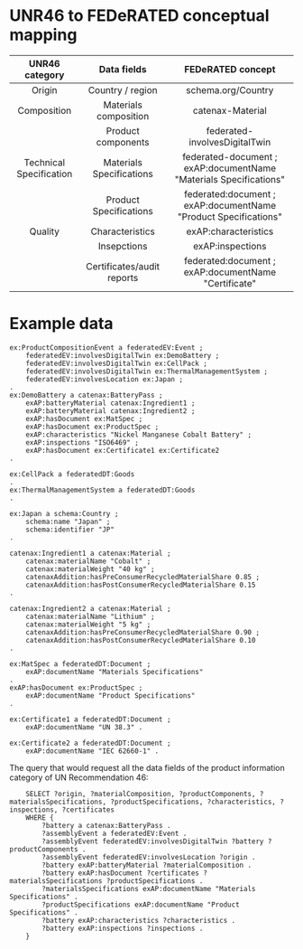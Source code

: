 # UNR46 to FEDeRATED conceptual mapping

| UNR46 category              | Data fields | FEDeRATED concept |
| :----------------: | :------: |:----: |
| Origin        |   Country / region   | schema.org/Country |
| Composition           |   Materials composition   | catenax-Material |
|| Product components| federated-involvesDigitalTwin  |
| Technical Specification    |  Materials Specifications   | federated-document ; exAP:documentName "Materials Specifications" |
| | Product Specifications | federated:document ; exAP:documentName "Product Specifications" |
| Quality | Characteristics | exAP:characteristics |
| | Insepctions | exAP:inspections |
| | Certificates/audit reports | federated:document ; exAP:documentName "Certificate" | 

# Example data

    ex:ProductCompositionEvent a federatedEV:Event ;
        federatedEV:involvesDigitalTwin ex:DemoBattery ;
        federatedEV:involvesDigitalTwin ex:CellPack ;
        federatedEV:involvesDigitalTwin ex:ThermalManagementSystem ;
        federatedEV:involvesLocation ex:Japan ;
    .
    ex:DemoBattery a catenax:BatteryPass ;
        exAP:batteryMaterial catenax:Ingredient1 ;
        exAP:batteryMaterial catenax:Ingredient2 ;
        exAP:hasDocument ex:MatSpec ;
        exAP:hasDocument ex:ProductSpec ;
        exAP:characteristics "Nickel Manganese Cobalt Battery" ;
        exAP:inspections "ISO6469" ;
        exAP:hasDocument ex:Certificate1 ex:Certificate2 
    .
    
    ex:CellPack a federatedDT:Goods 
    .
    ex:ThermalManagementSystem a federatedDT:Goods 
    .

    ex:Japan a schema:Country ;
        schema:name "Japan" ;
        schema:identifier "JP" 
    .

    catenax:Ingredient1 a catenax:Material ;
        catenax:materialName "Cobalt" ;
        catenax:materialWeight "40 kg" ;
        catenaxAddition:hasPreConsumerRecycledMaterialShare 0.85 ;
        catenaxAddition:hasPostConsumerRecycledMaterialShare 0.15
    .

    catenax:Ingredient2 a catenax:Material ;
        catenax:materialName "Lithium" ;
        catenax:materialWeight "5 kg" ;
        catenaxAddition:hasPreConsumerRecycledMaterialShare 0.90 ;
        catenaxAddition:hasPostConsumerRecycledMaterialShare 0.10
    .

    ex:MatSpec a federatedDT:Document ;
        exAP:documentName "Materials Specifications"
    .
    exAP:hasDocument ex:ProductSpec ;
        exAP:documentName "Product Specifications"
    .

    ex:Certificate1 a federatedDT:Document ;
        exAP:documentName "UN 38.3" .
    
    ex:Certificate2 a federatedDT:Document ;
        exAP:documentName "IEC 62660-1" .


The query that would request all the data fields of the product information category of UN Recommendation 46:

        SELECT ?origin, ?materialComposition, ?productComponents, ?materialsSpecifications, ?productSpecifications, ?characteristics, ?inspections, ?certificates
        WHERE {
            ?battery a catenax:BatteryPass .
            ?assemblyEvent a federatedEV:Event .
            ?assemblyEvent federatedEV:involvesDigitalTwin ?battery ?productComponents .
            ?assemblyEvent federatedEV:involvesLocation ?origin .
            ?battery exAP:batteryMaterial ?materialComposition .
            ?battery exAP:hasDocument ?certificates ?materialsSpecifications ?productSpecifications .
            ?materialsSpecifications exAP:documentName "Materials Specifications" .
            ?productSpecifications exAP:documentName "Product Specifications" .
            ?battery exAP:characteristics ?characteristics .
            ?battery exAP:inspections ?inspections .
        }